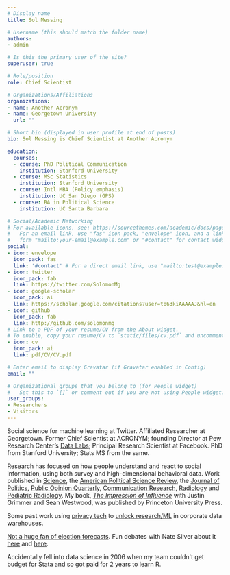 ```yaml
---
# Display name
title: Sol Messing

# Username (this should match the folder name)
authors:
- admin

# Is this the primary user of the site?
superuser: true

# Role/position
role: Chief Scientist

# Organizations/Affiliations
organizations:
- name: Another Acronym
- name: Georgetown University
  url: ""

# Short bio (displayed in user profile at end of posts)
bio: Sol Messing is Chief Scientist at Another Acronym

education:
  courses:
  - course: PhD Political Communication
    institution: Stanford University
  - course: MSc Statistics
    institution: Stanford University
  - course: Intl MBA (Policy emphasis)
    institution: UC San Diego (GPS)
  - course: BA in Political Science
    institution: UC Santa Barbara

# Social/Academic Networking
# For available icons, see: https://sourcethemes.com/academic/docs/page-builder/#icons
#   For an email link, use "fas" icon pack, "envelope" icon, and a link in the
#   form "mailto:your-email@example.com" or "#contact" for contact widget.
social:
- icon: envelope
  icon_pack: fas
  link: '#contact' # For a direct email link, use "mailto:test@example.org".
- icon: twitter
  icon_pack: fab
  link: https://twitter.com/SolomonMg
- icon: google-scholar
  icon_pack: ai
  link: https://scholar.google.com/citations?user=to63kiAAAAAJ&hl=en
- icon: github
  icon_pack: fab
  link: http://github.com/solomonmg
# Link to a PDF of your resume/CV from the About widget.
# To enable, copy your resume/CV to `static/files/cv.pdf` and uncomment the lines below.
- icon: cv
  icon_pack: ai
  link: pdf/CV/CV.pdf

# Enter email to display Gravatar (if Gravatar enabled in Config)
email: ""

# Organizational groups that you belong to (for People widget)
#   Set this to `[]` or comment out if you are not using People widget.
user_groups:
- Researchers
- Visitors
---
```



Social science for machine learning at Twitter. Affiliated Researcher at Georgetown. Former Chief Scientist at ACRONYM; founding Director at Pew Research Center’s [Data Labs](http://www.pewresearch.org/fact-tank/2017/02/23/qa-with-solomon-messing-of-pew-research-centers-data-labs/); Principal Research Scientist at Facebook. PhD from Stanford University; Stats MS from the same. 

Research has focused on how people understand and react to social information, using both survey and high-dimensional behavioral data. Work published in [Science](pdf/Science-2015-Bakshy-1130-2.pdf), the [American Political Science Review](pdf/EstimatingIdeologyFromFacebookPageLikes.pdf), the [Journal of Politics](pdf/aggregator.pdf), [Public Opinion Quarterly](pdf/HSVmetricsCampaignsDarknessPOQFINAL.pdf), [Communication Research](pdf/SocialNewsCommRes.pdf), [Radiology](http://pubs.rsna.org/doi/full/10.1148/radiol.11110715) and [Pediatric Radiology](http://onlinelibrary.wiley.com/doi/10.1111/j.1467-9477.2011.00280.x/abstract). My book, [*The Impression of Influence*](pdf/GrimmerWestwoodMessingBook.pdf) with Justin Grimmer and Sean Westwood, was published by Princeton University Press.

Some past work using [privacy tech](https://arxiv.org/abs/2002.04049) to [unlock research/ML](pdf/Facebook_DP_URLs_Dataset.pdf) in corporate data warehouses. 

[Not a huge fan of election forecasts](https://twitter.com/SolomonMg/status/1311649795258421252?s=20). Fun debates with Nate Silver about it [here](https://twitter.com/SolomonMg/status/987870235905544192?s=20) and [here](https://twitter.com/SolomonMg/status/1311834037447798784?s=20). 

Accidentally fell into data science in 2006 when my team couldn't get budget for Stata and so got paid for 2 years to learn R. 


